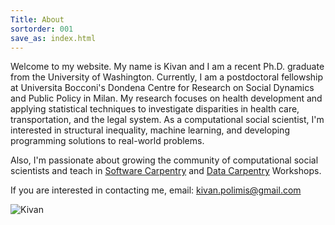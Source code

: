 ```yaml
---
Title: About
sortorder: 001
save_as: index.html
---
```


Welcome to my website. My name is Kivan and I am a recent Ph.D. graduate from the University of Washington.  Currently, I am a postdoctoral fellowship at Universita Bocconi's Dondena Centre for Research on Social Dynamics and Public Policy in Milan. My research focuses on health development and applying statistical techniques to investigate disparities in health care, transportation, and the legal system. As a computational social scientist, I'm interested in structural inequality, machine learning, and developing programming solutions to real-world problems.

Also, I'm passionate about growing the community of computational social scientists and teach in [Software Carpentry](https://software-carpentry.org/
) and [Data Carpentry](http://www.datacarpentry.org/) Workshops.

If you are interested in contacting me, email: [kivan.polimis@gmail.com](mailto:kivan.polimis@gmail.com)

![Kivan](../../images/Kivan.jpg)

